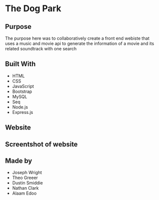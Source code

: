 # The Dog Park

## Purpose 
The purpose here was to collaboratively create a front end webiste that uses a music and movie api to generate the information of a movie and its related soundtrack with one search

## Built With
* HTML
* CSS
* JavaScript 
* Bootstrap
* MySQL
* Seq
* Node.js
* Express.js

## Website 


## Screentshot of website


## Made by
* Joseph Wright
* Theo Greeer
* Dustin Smiddie 
* Nathan Clark 
* Alaam Edoo